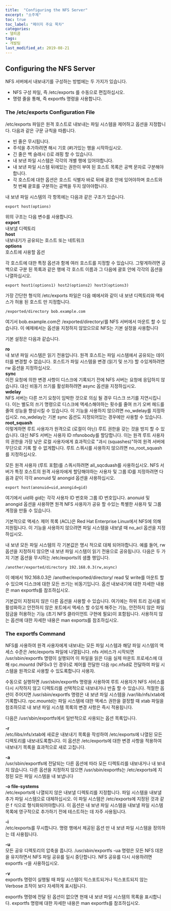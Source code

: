 ```yaml
---
title:  "Configuring the NFS Server"
excerpt: "소주제"
toc: true
toc_label: "페이지 주요 목차"
categories:
- 델피콤
tags:
- 개발팀
last_modified_at: 2019-08-21
---
```


## Configuring the NFS Server  
NFS 서버에서 내보내기를 구성하는 방법에는 두 가지가 있습니다.

* NFS 구성 파일, 즉 /etc/exports 를 수동으로 편집하십시오.
* 명령 줄을 통해, 즉 exportfs 명령을 사용합니다.

### **The /etc/exports Configuration File**  
/etc/exports 파일은 원격 호스트로 내보내는 파일 시스템을 제어하고 옵션을 지정합니다. 다음과 같은 구문 규칙을 따릅니다.

* 빈 줄은 무시됩니다.
* 주석을 추가하려면 해시 기호 (#)가있는 행을 시작하십시오.
* 긴 줄은 백 슬래시 (\)로 래핑 할 수 있습니다.
* 내 보낸 파일 시스템은 각각의 개별 행에 있어야합니다.
* 내 보낸 파일 시스템 뒤에있는 권한이 부여 된 호스트 목록은 공백 문자로 구분해야합니다.
* 각 호스트에 대한 옵션은 호스트 식별자 바로 뒤에 괄호 안에 있어야하며 호스트와 첫 번째 괄호를 구분하는 공백을 두지 않아야합니다.

내 보낸 파일 시스템의 각 항목에는 다음과 같은 구조가 있습니다.  
    
    export host(options)
    
위의 구조는 다음 변수를 사용합니다.  
**export**  
내보낼 디렉토리  
**host**  
내보내기가 공유되는 호스트 또는 네트워크  
**options**  
호스트에 사용할 옵션  

각 호스트에 대한 특정 옵션과 함께 여러 호스트를 지정할 수 있습니다. 그렇게하려면 공백으로 구분 된 목록과 같은 행에 각 호스트 이름과 그 다음에 괄호 안에 각각의 옵션을 나열하십시오.

    export host1(options1) host2(options2) host3(options3)

가장 간단한 형식의 /etc/exports 파일은 다음 예에서와 같이 내 보낸 디렉토리와 액세스가 허용 된 호스트 만 지정합니다.

    /exported/directory bob.example.com

여기서 bob.example.com은 /exported/directory/를 NFS 서버에서 마운트 할 수 있습니다. 이 예제에서는 옵션을 지정하지 않았으므로 NFS는 기본 설정을 사용합니다

기본 설정은 다음과 같습니다. 

**ro**  
내 보낸 파일 시스템은 읽기 전용입니다. 원격 호스트는 파일 시스템에서 공유되는 데이터를 변경할 수 없습니다. 호스트가 파일 시스템을 변경 (읽기 및 쓰기) 할 수있게하려면 rw 옵션을 지정하십시오.  
**sync**    
이전 요청에 의한 변경 사항이 디스크에 기록되기 전에 NFS 서버는 요청에 응답하지 않습니다. 대신 비동기 쓰기를 활성화하려면 async 옵션을 지정하십시오.  
**wdelay**    
NFS 서버는 다른 쓰기 요청이 임박한 것으로 의심 될 경우 디스크 쓰기를 지연시킵니다. 이는 별도의 쓰기 명령으로 디스크에 액세스해야하는 횟수를 줄여 쓰기 오버 헤드를 줄여 성능을 향상시킬 수 있습니다. 이 기능을 사용하지 않으려면 no_wdelay를 지정하십시오. no_wdelay는 기본 sync 옵션도 지정되어있는 경우에만 사용할 수 있습니다.  
**root_squash**  
이렇게하면 루트 사용자가 원격으로 (로컬이 아닌) 루트 권한을 갖는 것을 방지 할 수 있습니다. 대신 NFS 서버는 사용자 ID nfsnobody를 할당합니다. 이는 원격 루트 사용자의 권한을 가장 낮은 로컬 사용자에게 효과적으로 "과시 (squashes)"하여 원격 서버에 무단으로 기록 할 수 없게합니다. 루트 스쿼시를 사용하지 않으려면 no_root_squash를 지정하십시오.  

모든 원격 사용자 (루트 포함)를 스쿼시하려면 all_sqcduash를 사용하십시오. NFS 서버가 특정 호스트의 원격 사용자에게 할당해야하는 사용자 및 그룹 ID를 지정하려면 다음과 같이 각각 anonuid 및 anongid 옵션을 사용하십시오.  

    export host(anonuid=uid,anongid=gid)

여기에서 uid와 gid는 각각 사용자 ID 번호와 그룹 ID 번호입니다. anonuid 및 anongid 옵션을 사용하면 원격 NFS 사용자가 공유 할 수있는 특별한 사용자 및 그룹 계정을 만들 수 있습니다.

기본적으로 액세스 제어 목록 (ACL)은 Red Hat Enterprise Linux에서 NFS에 의해 지원됩니다. 이 기능을 사용하지 않으려면 파일 시스템을 내보낼 때 no_acl 옵션을 지정하십시오.

내 보낸 모든 파일 시스템의 각 기본값은 명시 적으로 대체 되어야합니다. 예를 들어, rw 옵션을 지정하지 않으면 내 보낸 파일 시스템이 읽기 전용으로 공유됩니다. 다음은 두 가지 기본 옵션을 무시하는 /etc/exports의 샘플 행입니다.

    /another/exported/directory 192.168.0.3(rw,async)

이 예에서 192.168.0.3은 /another/exported/directory/ read 및 write를 마운트 할 수 있으며 디스크에 대한 모든 쓰기는 비동기입니다. 옵션 내보내기에 대한 자세한 내용은 man exportfs를 참조하십시오.

기본값이 지정되지 않은 다른 옵션을 사용할 수 있습니다. 여기에는 하위 트리 검사를 비활성화하고 안전하지 않은 포트에서 액세스 할 수있게 해주는 기능, 안전하지 않은 파일 잠금을 허용하는 기능 (초기 NFS 클라이언트 구현에 필요)이 포함됩니다. 사용하지 않는 옵션에 대한 자세한 내용은 man exports를 참조하십시오.

### **The exportfs Command**  
NFS를 사용하여 원격 사용자에게 내보내는 모든 파일 시스템과 해당 파일 시스템의 액세스 수준은 /etc/exports 파일에 나열됩니다. nfs 서비스가 시작되면 /usr/sbin/exportfs 명령이 실행되어 이 파일을 읽은 다음 실제 마운트 프로세스에 대해 rpc.mountd (NFSv3 인 경우)로 제어를 전달한 다음 rpc.nfsd로 전달하여 파일 시스템을 원격으로 사용할 수 있도록합니다 사용자.

수동으로 실행하면 /usr/sbin/exportfs 명령을 사용하여 루트 사용자가 NFS 서비스를 다시 시작하지 않고 디렉토리를 선택적으로 내보내거나 반출 할 수 있습니다. 적절한 옵션이 주어지면 /usr/sbin/exportfs 명령은 내 보낸 파일 시스템을 /var/lib/nfs/xtab에 기록합니다. rpc.mountd는 파일 시스템에 대한 액세스 권한을 결정할 때 xtab 파일을 참조하므로 내 보낸 파일 시스템 목록의 변경 사항은 즉시 적용됩니다.

다음은 /usr/sbin/exportfs에서 일반적으로 사용되는 옵션 목록입니다.

**-r**  
/etc/libs/nfs/xtab에 새로운 내보내기 목록을 작성하여 /etc/exports에 나열된 모든 디렉토리를 내보내도록합니다. 이 옵션은 /etc/exports에 대한 변경 사항을 적용하여 내보내기 목록을 효과적으로 새로 고칩니다.

**-a**  
/usr/sbin/exportfs에 전달되는 다른 옵션에 따라 모든 디렉토리를 내보내거나 내 보내지 않습니다. 다른 옵션을 지정하지 않으면 /usr/sbin/exportfs는 /etc/exports에 지정된 모든 파일 시스템을 내 보냅니다

**-o file-systems**  
/etc/exports에 나열되지 않은 내보낼 디렉토리를 지정합니다. 파일 시스템을 내보낼 추가 파일 시스템으로 대체하십시오. 이 파일 시스템은 /etc/exports에 지정된 것과 같은 f 식으로 형식화되어야합니다. 이 옵션은 내 보낸 파일 시스템을 내보낼 파일 시스템 목록에 영구적으로 추가하기 전에 테스트하는 데 자주 사용됩니다.

**-i**  
/etc/exports를 무시합니다. 명령 행에서 제공된 옵션 만 내 보낸 파일 시스템을 정의하는 데 사용됩니다.

**-u**  
모든 공유 디렉토리의 압축을 풉니다. /usr/sbin/exportfs -ua 명령은 모든 NFS 데몬을 유지하면서 NFS 파일 공유를 일시 중단합니다. NFS 공유를 다시 사용하려면 exportfs -r을 사용하십시오.

**-v**  
exportfs 명령이 실행될 때 파일 시스템이 익스포트되거나 익스포트되지 않는 Verbose 조작이 보다 자세하게 표시됩니다.

exportfs 명령에 전달 된 옵션이 없으면 현재 내 보낸 파일 시스템의 목록을 표시합니다. exportfs 명령에 대한 자세한 내용은 man exportfs를 참조하십시오.



